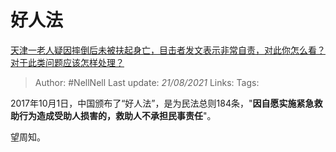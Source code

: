 # 好人法
[天津一老人疑因摔倒后未被扶起身亡，目击者发文表示非常自责，对此你怎么看？对于此类问题应该怎样处理？](https://www.zhihu.com/question/450872600/answer/1801950962)

> Author: #NellNell
Last update: *21/08/2021*
Links:
Tags:

2017年10月1日，中国颁布了“好人法”，是为民法总则184条，"**因自愿实施紧急救助行为造成受助人损害的，救助人不承担民事责任**"。

望周知。
